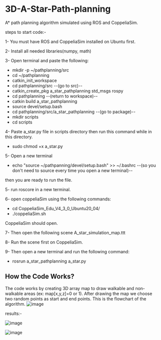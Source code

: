 # 3D-A-Star-Path-planning
A* path planning algorithm simulated using ROS and CoppeliaSim.

steps to start code:-

1- You must have ROS and CoppeliaSim installed on Ubuntu first. 

2- Install all needed libraries(numpy, math)

3- Open terminal and paste the following:

- mkdir -p ~/pathplanning/src
- cd ~/pathplanning
- catkin_init_workspace
- cd pathplanning/src            --(go to src)--
- catkin_create_pkg a_star_pathplanning std_msgs rospy
- cd pathplanning            --(return to workspace)--
- catkin build a_star_pathplanning
- source devel/setup.bash
- cd pathplanning/src/a_star_pathplanning            --(go to package)--
- mkdir scripts
- cd scripts

4- Paste a_star.py file in scripts directory then run this command while in this directory.
- sudo chmod +x a_star.py

5- Open a new terminal 
- echo "source ~/pathpanning/devel/setup.bash" >> ~/.bashrc            --(so you don't need to source every time you open a new terminal)--

then you are ready to run the file.

5- run roscore in a new terminal.

6- open coppeliaSim using the following commands:

- cd CoppeliaSim_Edu_V4_3_0_Ubuntu20_04/
- ./coppeliaSim.sh

CoppeliaSim should open.

7- Then open the following scene A_star_simulation_map.ttt

8- Run the scene first on CoppeliaSim.

9- Then open a new terminal and run the following command:

- rosrun a_star_pathplanning a_star.py


## How the Code Works?

The code works by creating 3D array map to draw walkable and non-walkable areas (ex: map[x,y,z]=0 or 1). 
After drawing the map we choose two random points as start and end points.
This is the flowchart of the algorithm.
![image](https://user-images.githubusercontent.com/106331831/236201740-8626b4d5-e1f8-4ea8-aebe-7ddca2a3137e.png)



results:-




![image](https://user-images.githubusercontent.com/106331831/236013382-e2b344d6-5023-44ce-8e22-e5fd6a714716.png)

![image](https://user-images.githubusercontent.com/106331831/236013215-c7be6e03-0e10-4e57-bfb5-853b973effb7.png)

